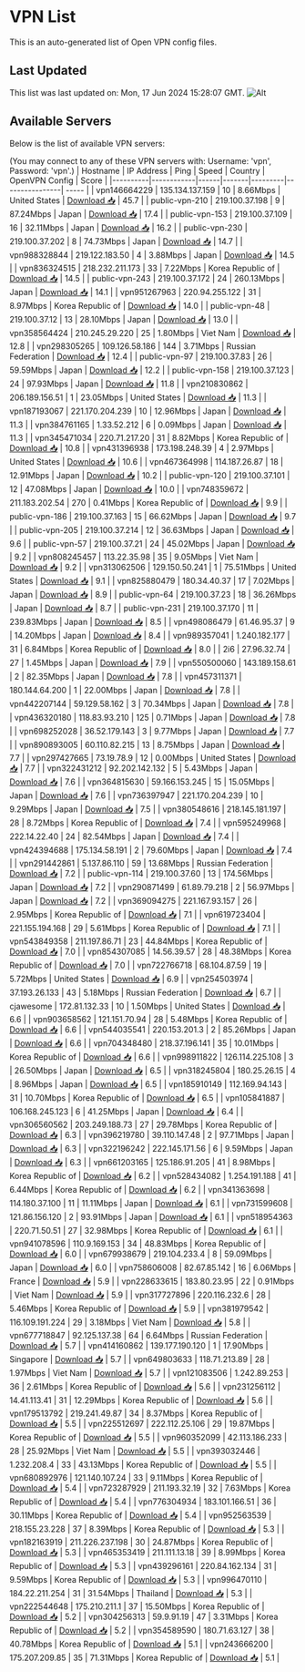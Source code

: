 # VPN List

This is an auto-generated list of Open VPN config files.

## Last Updated

This list was last updated on: Mon, 17 Jun 2024 15:28:07 GMT.
![Alt](https://repobeats.axiom.co/api/embed/186b98318ef1479477931607c1ad7d823f12451f.svg "Repobeats analytics image")

## Available Servers

Below is the list of available VPN servers:

(You may connect to any of these VPN servers with: Username: 'vpn', Password: 'vpn'.)
| Hostname | IP Address | Ping | Speed | Country | OpenVPN Config | Score |
|----------|------------|------|-------|---------|----------------| ----- |
| vpn146664229 | 135.134.137.159 | 10 | 8.66Mbps | United States | [Download 📥](./configs/server_0_US.ovpn) | 45.7 |
| public-vpn-210 | 219.100.37.198 | 9 | 87.24Mbps | Japan | [Download 📥](./configs/server_1_JP.ovpn) | 17.4 |
| public-vpn-153 | 219.100.37.109 | 16 | 32.11Mbps | Japan | [Download 📥](./configs/server_2_JP.ovpn) | 16.2 |
| public-vpn-230 | 219.100.37.202 | 8 | 74.73Mbps | Japan | [Download 📥](./configs/server_3_JP.ovpn) | 14.7 |
| vpn988328844 | 219.122.183.50 | 4 | 3.88Mbps | Japan | [Download 📥](./configs/server_4_JP.ovpn) | 14.5 |
| vpn836324515 | 218.232.211.173 | 33 | 7.22Mbps | Korea Republic of | [Download 📥](./configs/server_5_KR.ovpn) | 14.5 |
| public-vpn-243 | 219.100.37.172 | 24 | 260.13Mbps | Japan | [Download 📥](./configs/server_6_JP.ovpn) | 14.1 |
| vpn951267963 | 220.94.255.122 | 31 | 8.97Mbps | Korea Republic of | [Download 📥](./configs/server_7_KR.ovpn) | 14.0 |
| public-vpn-48 | 219.100.37.12 | 13 | 28.10Mbps | Japan | [Download 📥](./configs/server_8_JP.ovpn) | 13.0 |
| vpn358564424 | 210.245.29.220 | 25 | 1.80Mbps | Viet Nam | [Download 📥](./configs/server_9_VN.ovpn) | 12.8 |
| vpn298305265 | 109.126.58.186 | 144 | 3.71Mbps | Russian Federation | [Download 📥](./configs/server_10_RU.ovpn) | 12.4 |
| public-vpn-97 | 219.100.37.83 | 26 | 59.59Mbps | Japan | [Download 📥](./configs/server_11_JP.ovpn) | 12.2 |
| public-vpn-158 | 219.100.37.123 | 24 | 97.93Mbps | Japan | [Download 📥](./configs/server_12_JP.ovpn) | 11.8 |
| vpn210830862 | 206.189.156.51 | 1 | 23.05Mbps | United States | [Download 📥](./configs/server_13_US.ovpn) | 11.3 |
| vpn187193067 | 221.170.204.239 | 10 | 12.96Mbps | Japan | [Download 📥](./configs/server_14_JP.ovpn) | 11.3 |
| vpn384761165 | 1.33.52.212 | 6 | 0.09Mbps | Japan | [Download 📥](./configs/server_15_JP.ovpn) | 11.3 |
| vpn345471034 | 220.71.217.20 | 31 | 8.82Mbps | Korea Republic of | [Download 📥](./configs/server_16_KR.ovpn) | 10.8 |
| vpn431396938 | 173.198.248.39 | 4 | 2.97Mbps | United States | [Download 📥](./configs/server_17_US.ovpn) | 10.6 |
| vpn467364998 | 114.187.26.87 | 18 | 12.91Mbps | Japan | [Download 📥](./configs/server_18_JP.ovpn) | 10.2 |
| public-vpn-120 | 219.100.37.101 | 12 | 47.08Mbps | Japan | [Download 📥](./configs/server_19_JP.ovpn) | 10.0 |
| vpn748359672 | 211.183.202.54 | 270 | 0.41Mbps | Korea Republic of | [Download 📥](./configs/server_20_KR.ovpn) | 9.9 |
| public-vpn-186 | 219.100.37.163 | 15 | 66.62Mbps | Japan | [Download 📥](./configs/server_21_JP.ovpn) | 9.7 |
| public-vpn-205 | 219.100.37.214 | 12 | 36.63Mbps | Japan | [Download 📥](./configs/server_22_JP.ovpn) | 9.6 |
| public-vpn-57 | 219.100.37.21 | 24 | 45.02Mbps | Japan | [Download 📥](./configs/server_23_JP.ovpn) | 9.2 |
| vpn808245457 | 113.22.35.98 | 35 | 9.05Mbps | Viet Nam | [Download 📥](./configs/server_24_VN.ovpn) | 9.2 |
| vpn313062506 | 129.150.50.241 | 1 | 75.51Mbps | United States | [Download 📥](./configs/server_25_US.ovpn) | 9.1 |
| vpn825880479 | 180.34.40.37 | 17 | 7.02Mbps | Japan | [Download 📥](./configs/server_26_JP.ovpn) | 8.9 |
| public-vpn-64 | 219.100.37.23 | 18 | 36.26Mbps | Japan | [Download 📥](./configs/server_27_JP.ovpn) | 8.7 |
| public-vpn-231 | 219.100.37.170 | 11 | 239.83Mbps | Japan | [Download 📥](./configs/server_28_JP.ovpn) | 8.5 |
| vpn498086479 | 61.46.95.37 | 9 | 14.20Mbps | Japan | [Download 📥](./configs/server_29_JP.ovpn) | 8.4 |
| vpn989357041 | 1.240.182.177 | 31 | 6.84Mbps | Korea Republic of | [Download 📥](./configs/server_30_KR.ovpn) | 8.0 |
| 2i6 | 27.96.32.74 | 27 | 1.45Mbps | Japan | [Download 📥](./configs/server_31_JP.ovpn) | 7.9 |
| vpn550500060 | 143.189.158.61 | 2 | 82.35Mbps | Japan | [Download 📥](./configs/server_32_JP.ovpn) | 7.8 |
| vpn457311371 | 180.144.64.200 | 1 | 22.00Mbps | Japan | [Download 📥](./configs/server_33_JP.ovpn) | 7.8 |
| vpn442207144 | 59.129.58.162 | 3 | 70.34Mbps | Japan | [Download 📥](./configs/server_34_JP.ovpn) | 7.8 |
| vpn436320180 | 118.83.93.210 | 125 | 0.71Mbps | Japan | [Download 📥](./configs/server_35_JP.ovpn) | 7.8 |
| vpn698252028 | 36.52.179.143 | 3 | 9.77Mbps | Japan | [Download 📥](./configs/server_36_JP.ovpn) | 7.7 |
| vpn890893005 | 60.110.82.215 | 13 | 8.75Mbps | Japan | [Download 📥](./configs/server_37_JP.ovpn) | 7.7 |
| vpn297427665 | 73.19.78.9 | 12 | 0.00Mbps | United States | [Download 📥](./configs/server_38_US.ovpn) | 7.7 |
| vpn322431212 | 92.202.142.132 | 5 | 5.43Mbps | Japan | [Download 📥](./configs/server_39_JP.ovpn) | 7.6 |
| vpn364815630 | 59.166.153.245 | 15 | 15.05Mbps | Japan | [Download 📥](./configs/server_40_JP.ovpn) | 7.6 |
| vpn736397947 | 221.170.204.239 | 10 | 9.29Mbps | Japan | [Download 📥](./configs/server_41_JP.ovpn) | 7.5 |
| vpn380548616 | 218.145.181.197 | 28 | 8.72Mbps | Korea Republic of | [Download 📥](./configs/server_42_KR.ovpn) | 7.4 |
| vpn595249968 | 222.14.22.40 | 24 | 82.54Mbps | Japan | [Download 📥](./configs/server_43_JP.ovpn) | 7.4 |
| vpn424394688 | 175.134.58.191 | 2 | 79.60Mbps | Japan | [Download 📥](./configs/server_44_JP.ovpn) | 7.4 |
| vpn291442861 | 5.137.86.110 | 59 | 13.68Mbps | Russian Federation | [Download 📥](./configs/server_45_RU.ovpn) | 7.2 |
| public-vpn-114 | 219.100.37.60 | 13 | 174.56Mbps | Japan | [Download 📥](./configs/server_46_JP.ovpn) | 7.2 |
| vpn290871499 | 61.89.79.218 | 2 | 56.97Mbps | Japan | [Download 📥](./configs/server_47_JP.ovpn) | 7.2 |
| vpn369094275 | 221.167.93.157 | 26 | 2.95Mbps | Korea Republic of | [Download 📥](./configs/server_48_KR.ovpn) | 7.1 |
| vpn619723404 | 221.155.194.168 | 29 | 5.61Mbps | Korea Republic of | [Download 📥](./configs/server_49_KR.ovpn) | 7.1 |
| vpn543849358 | 211.197.86.71 | 23 | 44.84Mbps | Korea Republic of | [Download 📥](./configs/server_50_KR.ovpn) | 7.0 |
| vpn854307085 | 14.56.39.57 | 28 | 48.38Mbps | Korea Republic of | [Download 📥](./configs/server_51_KR.ovpn) | 7.0 |
| vpn722766718 | 68.104.87.59 | 19 | 5.72Mbps | United States | [Download 📥](./configs/server_52_US.ovpn) | 6.9 |
| vpn254503974 | 37.193.26.133 | 43 | 5.18Mbps | Russian Federation | [Download 📥](./configs/server_53_RU.ovpn) | 6.7 |
| cjawesome | 172.81.132.33 | 10 | 1.50Mbps | United States | [Download 📥](./configs/server_54_US.ovpn) | 6.6 |
| vpn903658562 | 121.151.70.94 | 28 | 5.48Mbps | Korea Republic of | [Download 📥](./configs/server_55_KR.ovpn) | 6.6 |
| vpn544035541 | 220.153.201.3 | 2 | 85.26Mbps | Japan | [Download 📥](./configs/server_56_JP.ovpn) | 6.6 |
| vpn704348480 | 218.37.196.141 | 35 | 10.01Mbps | Korea Republic of | [Download 📥](./configs/server_57_KR.ovpn) | 6.6 |
| vpn998911822 | 126.114.225.108 | 3 | 26.50Mbps | Japan | [Download 📥](./configs/server_58_JP.ovpn) | 6.5 |
| vpn318245804 | 180.25.26.15 | 4 | 8.96Mbps | Japan | [Download 📥](./configs/server_59_JP.ovpn) | 6.5 |
| vpn185910149 | 112.169.94.143 | 31 | 10.70Mbps | Korea Republic of | [Download 📥](./configs/server_60_KR.ovpn) | 6.5 |
| vpn105841887 | 106.168.245.123 | 6 | 41.25Mbps | Japan | [Download 📥](./configs/server_61_JP.ovpn) | 6.4 |
| vpn306560562 | 203.249.188.73 | 27 | 29.78Mbps | Korea Republic of | [Download 📥](./configs/server_62_KR.ovpn) | 6.3 |
| vpn396219780 | 39.110.147.48 | 2 | 97.71Mbps | Japan | [Download 📥](./configs/server_63_JP.ovpn) | 6.3 |
| vpn322196242 | 222.145.171.56 | 6 | 9.59Mbps | Japan | [Download 📥](./configs/server_64_JP.ovpn) | 6.3 |
| vpn661203165 | 125.186.91.205 | 41 | 8.98Mbps | Korea Republic of | [Download 📥](./configs/server_65_KR.ovpn) | 6.2 |
| vpn528434082 | 1.254.191.188 | 41 | 6.44Mbps | Korea Republic of | [Download 📥](./configs/server_66_KR.ovpn) | 6.2 |
| vpn341363698 | 114.180.37.100 | 11 | 11.11Mbps | Japan | [Download 📥](./configs/server_67_JP.ovpn) | 6.1 |
| vpn731599608 | 121.86.156.120 | 2 | 93.91Mbps | Japan | [Download 📥](./configs/server_68_JP.ovpn) | 6.1 |
| vpn518954363 | 220.71.50.51 | 27 | 32.98Mbps | Korea Republic of | [Download 📥](./configs/server_69_KR.ovpn) | 6.1 |
| vpn941078596 | 110.9.169.153 | 34 | 48.83Mbps | Korea Republic of | [Download 📥](./configs/server_70_KR.ovpn) | 6.0 |
| vpn679938679 | 219.104.233.4 | 8 | 59.09Mbps | Japan | [Download 📥](./configs/server_71_JP.ovpn) | 6.0 |
| vpn758606008 | 82.67.85.142 | 16 | 6.06Mbps | France | [Download 📥](./configs/server_72_FR.ovpn) | 5.9 |
| vpn228633615 | 183.80.23.95 | 22 | 0.91Mbps | Viet Nam | [Download 📥](./configs/server_73_VN.ovpn) | 5.9 |
| vpn317727896 | 220.116.232.6 | 28 | 5.46Mbps | Korea Republic of | [Download 📥](./configs/server_74_KR.ovpn) | 5.9 |
| vpn381979542 | 116.109.191.224 | 29 | 3.18Mbps | Viet Nam | [Download 📥](./configs/server_75_VN.ovpn) | 5.8 |
| vpn677718847 | 92.125.137.38 | 64 | 6.64Mbps | Russian Federation | [Download 📥](./configs/server_76_RU.ovpn) | 5.7 |
| vpn414160862 | 139.177.190.120 | 1 | 17.90Mbps | Singapore | [Download 📥](./configs/server_77_SG.ovpn) | 5.7 |
| vpn649803633 | 118.71.213.89 | 28 | 1.97Mbps | Viet Nam | [Download 📥](./configs/server_78_VN.ovpn) | 5.7 |
| vpn121083506 | 1.242.89.253 | 36 | 2.61Mbps | Korea Republic of | [Download 📥](./configs/server_79_KR.ovpn) | 5.6 |
| vpn231256112 | 14.41.113.41 | 31 | 12.29Mbps | Korea Republic of | [Download 📥](./configs/server_80_KR.ovpn) | 5.6 |
| vpn179513792 | 219.241.49.87 | 34 | 8.37Mbps | Korea Republic of | [Download 📥](./configs/server_81_KR.ovpn) | 5.5 |
| vpn225512697 | 222.112.25.106 | 29 | 19.87Mbps | Korea Republic of | [Download 📥](./configs/server_82_KR.ovpn) | 5.5 |
| vpn960352099 | 42.113.186.233 | 28 | 25.92Mbps | Viet Nam | [Download 📥](./configs/server_83_VN.ovpn) | 5.5 |
| vpn393032446 | 1.232.208.4 | 33 | 43.13Mbps | Korea Republic of | [Download 📥](./configs/server_84_KR.ovpn) | 5.5 |
| vpn680892976 | 121.140.107.24 | 33 | 9.11Mbps | Korea Republic of | [Download 📥](./configs/server_85_KR.ovpn) | 5.4 |
| vpn723287929 | 211.193.32.19 | 32 | 7.63Mbps | Korea Republic of | [Download 📥](./configs/server_86_KR.ovpn) | 5.4 |
| vpn776304934 | 183.101.166.51 | 36 | 30.11Mbps | Korea Republic of | [Download 📥](./configs/server_87_KR.ovpn) | 5.4 |
| vpn952563539 | 218.155.23.228 | 37 | 8.39Mbps | Korea Republic of | [Download 📥](./configs/server_88_KR.ovpn) | 5.3 |
| vpn182163919 | 211.226.237.198 | 30 | 24.87Mbps | Korea Republic of | [Download 📥](./configs/server_89_KR.ovpn) | 5.3 |
| vpn465353419 | 211.111.13.18 | 39 | 8.99Mbps | Korea Republic of | [Download 📥](./configs/server_90_KR.ovpn) | 5.3 |
| vpn439296161 | 220.84.162.134 | 31 | 9.59Mbps | Korea Republic of | [Download 📥](./configs/server_91_KR.ovpn) | 5.3 |
| vpn996470110 | 184.22.211.254 | 31 | 31.54Mbps | Thailand | [Download 📥](./configs/server_92_TH.ovpn) | 5.3 |
| vpn222544648 | 175.210.211.1 | 37 | 15.50Mbps | Korea Republic of | [Download 📥](./configs/server_93_KR.ovpn) | 5.2 |
| vpn304256313 | 59.9.91.19 | 47 | 3.31Mbps | Korea Republic of | [Download 📥](./configs/server_94_KR.ovpn) | 5.2 |
| vpn354589590 | 180.71.63.127 | 38 | 40.78Mbps | Korea Republic of | [Download 📥](./configs/server_95_KR.ovpn) | 5.1 |
| vpn243666200 | 175.207.209.85 | 35 | 71.31Mbps | Korea Republic of | [Download 📥](./configs/server_96_KR.ovpn) | 5.1 |
